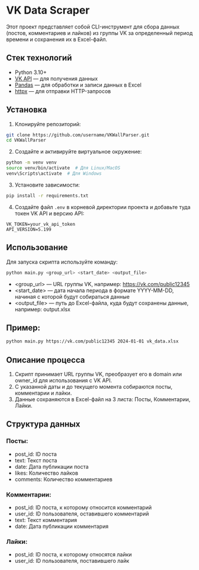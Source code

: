 # VK Data Scraper

Этот проект представляет собой CLI-инструмент для сбора данных (постов, комментариев и лайков) из группы VK за определенный период времени и сохранения их в Excel-файл.

## Стек технологий

- Python 3.10+
- [VK API](https://vk.com/dev/methods) — для получения данных
- [Pandas](https://pandas.pydata.org/) — для обработки и записи данных в Excel
- [httpx](https://www.python-httpx.org/) — для отправки HTTP-запросов

## Установка

1. Клонируйте репозиторий:

```bash
git clone https://github.com/username/VKWallParser.git
cd VKWallParser
```

2. Создайте и активируйте виртуальное окружение:

```bash
python -m venv venv
source venv/bin/activate  # Для Linux/MacOS
venv\Scripts\activate  # Для Windows
```

3. Установите зависимости:

```bash
pip install -r requirements.txt
```

4. Создайте файл `.env` в корневой директории проекта и добавьте туда токен VK API и версию API:

```env
VK_TOKEN=your_vk_api_token
API_VERSION=5.199
```

## Использование

Для запуска скрипта используйте команду:

```bash
python main.py <group_url> <start_date> <output_file>
```
* <group_url> — URL группы VK, например: https://vk.com/public12345
* <start_date> — дата начала периода в формате YYYY-MM-DD, начиная с которой будут собираться данные
* <output_file> — путь до Excel-файла, куда будут сохранены данные, например: output.xlsx

## Пример:

```bash
python main.py https://vk.com/public12345 2024-01-01 vk_data.xlsx
```

## Описание процесса
1. Скрипт принимает URL группы VK, преобразует его в domain или owner_id для использования с VK API.
2. С указанной даты и до текущего момента собираются посты, комментарии и лайки.
3. Данные сохраняются в Excel-файл на 3 листа: Посты, Комментарии, Лайки.

## Структура данных

### Посты:

* post_id: ID поста
* text: Текст поста
* date: Дата публикации поста
* likes: Количество лайков
* comments: Количество комментариев

### Комментарии:

* post_id: ID поста, к которому относится комментарий
* user_id: ID пользователя, оставившего комментарий
* text: Текст комментария
* date: Дата публикации комментария

### Лайки:

* post_id: ID поста, к которому относятся лайки
* user_id: ID пользователя, поставившего лайк
